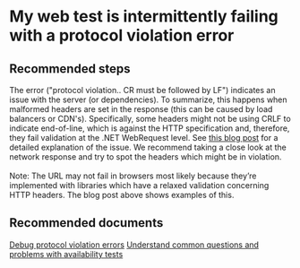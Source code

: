 <properties 
    pageTitle="My web test is intermittently failing with a protocol violation error"
    description="My web test is intermittently failing with a protocol violation error"
    service="microsoft.insights"
    resource="components"
    authors="mcosner"
    displayOrder="14"
    selfHelpType="resource"
    cloudEnvironments="public"
 />
# My web test is intermittently failing with a protocol violation error
## **Recommended steps**
The error ("protocol violation.. CR must be followed by LF") indicates an issue with the server (or dependencies). To summarize, this happens when malformed headers are set in the response (this can be caused by load balancers or CDN's). Specifically, some headers might not be using CRLF to indicate end-of-line, which is against the HTTP specification and, therefore, they fail validation at the .NET WebRequest level.  See [this blog post](http://mehdi.me/a-tale-of-debugging-the-linkedin-api-net-and-http-protocol-violations/) for a detailed explanation of the issue.  We recommend taking a close look at the network response and try to spot the headers which might be in violation.
<br><br>
Note: The URL may not fail in browsers most likely because they’re implemented with libraries which have a relaxed validation concerning HTTP headers. The blog post above shows examples of this.
## **Recommended documents**
[Debug protocol violation errors](http://mehdi.me/a-tale-of-debugging-the-linkedin-api-net-and-http-protocol-violations/)
[Understand common questions and problems with availability tests](https://go.microsoft.com/fwlink/?linkid=865227)
